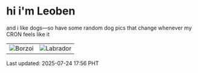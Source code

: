 # hi i'm Leoben

and i like dogs—so have some random dog pics that change whenever my CRON feels like it

|  |  |
|--------|----------|
| ![Borzoi](https://random-dog-vercel.vercel.app/api/random-borzoi?v=1753351008) | ![Labrador](https://random-dog-vercel.vercel.app/api/random-labrador?v=1753351008) |

Last updated: 2025-07-24 17:56 PHT
